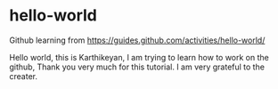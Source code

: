 # hello-world
Github learning from https://guides.github.com/activities/hello-world/

Hello world, this is Karthikeyan, I am trying to learn how to work on the github, Thank you very much for this tutorial.
I am very grateful to the creater.


